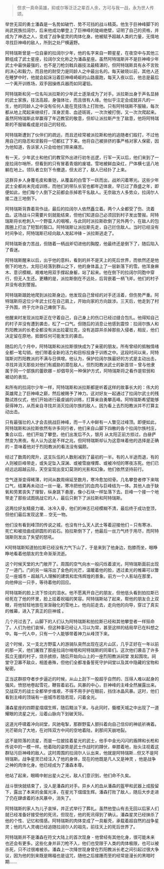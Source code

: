 > 但求一真命英雄，抑或尔等泛泛之辈百人余，方可与我一战，永为世人传颂。



举世无双的勇士潘森是一名势如破竹、势不可挡的战斗精英。他生于巨神峰脚下的尚武民族拉阔尔，后来他成功攀登上了巨神峰的陡峭绝壁，证明了自己的资格，并成为了神选之人，变成了战争星灵的肉体化身。他被赋予超越人类的力量，无情地寻找巨神峰的敌人，所到之处尸横遍野。

阿特瑞斯曾是一位自豪的拉阔尔少年，他的名字来自一颗星星，在夜空中与其他三颗组成了武士星座，拉阔尔文化称之为潘森星座。虽然阿特瑞斯并不是巨神峰少年武士中最快最强的，也不是刀枪剑戟兵器技法最精湛的，但阿特瑞斯具有永不言败的决心和毅力，而且他的耐受力是同龄人之中最出名的。每天破晓以前，其他人还在睡梦中时，他就会起床沿着巨神峰崎岖的山路晨跑，每天入夜以后，他总是最后一个离开训练场，双手因操练兵器而如同灌铅。

阿特瑞斯和另一位名叫派拉斯的少年武士逐渐成为了对手。派拉斯出身于声名显赫的武士家族，技法高超，身强体壮，而且很有人缘。他似乎注定会成就非凡的一生，他的同龄人之中没有任何人能在竞技场上打败他。只有阿特瑞斯不服输，每次都从地上爬起来继续打，浑身淤青、血迹斑斑，一次次被打倒，又一次次爬起来。虽然阿特瑞斯此举赢得了年迈教官的敬意，但却让派拉斯产生了敌意，他将阿特瑞斯的不服输看成是对自己的轻视。

阿特瑞斯遭到了伙伴们的疏远，而且还经常被派拉斯和他的追随者们殴打，不过他用自己的隐忍和坚毅将一切都扛了下来。他将自己被排挤的事严格对家人保密，因为他知道，告诉家人只会给他们带来痛苦。

有一天，少年武士和他们的教官外出进行初冬巡逻，行军一天以后，他们来到了一座拉阔尔哨所，但看到的只有冒着青烟的废墟。雪地被鲜血染红，尸体横七竖八地躺在地上。领队者立刻下令撤退，但太迟了，敌人已经扑了上来。

这群异乡人身覆毛皮和重铠，从覆盖的白雪下一跃而出，战斧闪着寒光。这些少年武士全都尚未完成训练，而他们的带队长官也都年迈体衰，早已过了鼎盛之年，即便如此，他们每个人倒下之前都会杀掉若干名敌人。无奈敌方人多势众，拉阔尔人接二连三地倒下。

阿特瑞斯背靠着背作战，最后的拉阔尔人依然矗立着。两个人全都受了伤、流着血。这场战斗只需要片刻就能结束，但他们知道自己必须回到村子发出警报。阿特瑞斯将长枪刺入一个野蛮人的咽喉，与此同时派拉斯砍倒了另外两个，在敌人的包围圈上打出了短暂的豁口。阿特瑞斯让派拉斯先走，自己拦住敌人。当时已经没有时间争论，阿特瑞斯已经向敌人发起冲锋 – 派拉斯逃走了。

阿特瑞斯奋力苦战，但随着一柄战斧切进他的胸膛，他最终还是倒下了，随后陷入了昏迷。

阿特瑞斯醒来以后，出乎他的意料，看到的并不是天上的死后世界，而依然还是他倒下的地方。太阳已经落到群山之下，他的身体盖上了一层新落下的雪。他浑身麻木、意识模糊，艰难地用双手撑起身躯，站了起来。他在倒下的拉阔尔同胞中穿行，但无人生还。更糟的是，派拉斯倒在不远处，后背嵌着一柄飞斧。他们的村子并没有收到警报。

阿特瑞斯踉跄地爬到派拉斯身边，他发现自己曾经的对手还活着，但伤势严重。阿特瑞斯将这位少年武士扛在自己肩上，开始向家的方向跋涉。三天后，他走到了村子外围，终于允许自己瘫倒下去。

他醒来时发现派拉斯正在守着自己，自己身上的伤口已经过缝合包扎。他得知自己的村子并没有遭到袭击，松了一口气。但随后的消息让他感到震惊：拉阔尔族人和烈阳教派的长老全都没有派出拉霍拉克，没有追踪并杀掉那些入侵者，相反，他们决定留在原地，抵御任何可能发生的袭击。

随后的几个月中，阿特瑞斯和派拉斯很快成为了亲密的朋友。所有曾经的抵触情绪全都一笔勾销，他们带着全新的活力和目标投身于训练之中。这段时间以来，阿特瑞斯对烈阳教派的不满与日俱增。他认为，保护拉阔尔族最好的方式是主动出击，寻找并消灭那些对他们有威胁的潜在敌人，但烈阳教派武士的新首领 – 曾与他隶属于同一个部族的蕾欧娜 – 却倡导另一种保护方式，阿特瑞斯将之看作是软弱和被动的表现。

和所有的拉阔尔少年一样，阿特瑞斯和派拉斯都是听着这样的故事长大的：伟大的英雄爬上了巨神峰之巅，然后被赐予了神力。这对好友一起通过了拉阔尔武士的残酷试炼仪式，他们开始进行最虔诚的训练，打算亲自勇攀高峰。阿特瑞斯希望能够获得神力，从而亲自寻找并消灭拉阔尔族的敌人，因为看上去烈阳教派并不打算主动出击。

只有最强壮的人才会去挑战巨神峰，而一千人中鲜有一人瞥见过峰顶。即便如此，阿特瑞斯和派拉斯依然有许多同行者，他们来自山脚下四散的各个拉阔尔族村庄，集合以后，他们开始了攀登。他们出发后不久，银月 从太阳正前方掠过，白昼俨然变为黑夜。有人认为这是不祥之兆，但阿特瑞斯却认为这意味着他的选择是正确的 – 意味着他对于烈阳教派的看法没有偏颇。

经过了数周的爬升，这支队伍的人数削减到了最初的一半。有的人半途而退，有的人则被巨峰带走，或失足坠入深渊、或被雪崩埋葬、或被冷彻的寒夜冻死。他们已经远远超越云际，天空呈现出变幻莫测的光影和幻象。他们依然坚持前行。

空气逐渐变得稀薄，时间从数周绵延至数月，寒冷愈加彻骨。几名攀登者停下来喘口气，结果再未动过一丝一毫，寒冷把他们的血肉与巨峰结为一体。其他人由于缺氧和劳累丧失了理智，纵身跳下悬崖，像小石块一样坠落下去。巨峰一个接一个地带走了那些试图挑战它的人，最后只剩下了派拉斯和阿特瑞斯。

这两位好友精疲力竭、冰冷入骨，他们的神志已经模糊不清，最后终于成功登顶，但他们最后发现这里… 空无一物。

他们没有看到峰顶的传说之城，也没有什么天人武士等着迎接他们 – 只有寒冰、死亡和被扭曲成卵圆形的岩石。拍拉斯倒下了，他最后一丝力气终于用尽，而阿特瑞斯则发出了失望的怒吼。

K阿特瑞斯知道拍拉斯已经没有力气下山了，于是来到了他身边，抱膝而坐，眼睁睁地看着他朋友的生命渐渐流逝。

这个时候天堂的大门敞开了。周围的空气向水一般闪烁着波光，阿特瑞斯面前出现了一道门。门的另一端泻出了金色的光芒，温暖着他的脸，透过柔光的帷幕可以瞥见一座城市 – 超越凡人理解的建筑和宏伟辉煌的景象。前方一个人影站在那里，向他伸出一只手，等待着他的回应。

阿特瑞斯的脸上流下惊诧的泪水。他不愿离开自己的朋友，但他低头看到拍拉斯已经死在了他的怀里，脸上挂着祝福的笑容。阿特瑞斯站了起来，帮他的朋友合上双眼，将他轻轻地放在渐渐融化的雪地上。他向前走去，走向他的向导，穿过了真实的帷幕，进入了真正的巨神城 。

几个月过去了。山脚下的人们认为阿特瑞斯和拍拉斯已经和其他攀登者一样殒命了。人们为他们哀悼，但这种事已经让人习以为常，甚至这样的结局早已在料想之中。每一代人中，只有一个人能够带着神力从峰顶下来。

这个时候，又一支北方野蛮人的游骑队突然出现在这片山区，几乎正好在一年以前的那一天，他们屠戮了那座拉阔尔哨塔和阿特瑞斯的同辈们。这次他们袭击了许多孤立无援的村子，烧杀掳掠，随后开始向山上的一座烈阳教派祠堂 发起围攻。祠堂守卫寡不敌众，相差悬殊，但他们全都准备誓死守护祠堂以及其中隐藏的宝物和秘密。

正当这群掠夺者步步逼近的时候，从山上刮下一股超乎自然的、压得人难以起身的强风，愤怒地卷起雪花，鞭笞着岩石。风暴的中心，巨神峰的主峰全然展露出来。交战双方的战士全都举步维艰，不得不用手护在眼前，挡住冰晶风暴。这时，他们看到主峰的顶端有一座城市若隐若现，闪着金光。

潘森星座的四颗星熠熠生辉，随后黯淡下来。与此同时，蜃楼天城之中出现了一道耀眼的流星之光，沿着山脉向下划破天际。

这道光呼啸着冲向祠堂，风驰电掣，那群野蛮人颤抖着向自己信仰的神祇祈祷着。光芒砸向了大地，在对阵双方中间的空地着陆，刹那间天崩地裂。

这不是陨落的流星，而是一位披挂着星光的武士，他手中金光闪闪的盾牌和长枪和传说中的一模一样。他着陆的姿势是武士作战时的蹲伏，单膝着地，抬头注视着这群玷污巨神峰的敌人。这时周围的拉阔尔人认出来，他就是阿特瑞斯...但又不是阿特瑞斯。战争星灵已经注入了他的身体，现在的他既是凡人又是神灵 ，他是战争之神的肉体化身。他已经成为了潘森本尊。

他站了起来，眼睛中射出星火之光，敌人们意识到，他们命不久矣。

战斗很快就结束了，没人是潘森的对手。异乡人的血从潘森的盔甲和武器上成股留下，露出了本来的金属光泽，在星光下熠熠生辉。潘森打败了敌人，随后大步走进了仍在肆虐着的冰风暴中，消失了。

阿特瑞斯的家人为儿子哀悼，并正式举行了葬礼。虽然他登山有去无回以后家人们就已经准备好接受他的死讯，但现在，他的死讯得到了确认。潘森星灵已经抹杀了他的个性、记忆和情感。阿特瑞斯的肉体变成了一具躯壳，承载着超自然的战争星灵；他的凡人灵魂已经追随拉阔尔人的祖先，前往天上的死后世界了。

阿特瑞斯并不是潘森在符文大陆上的首次现身 - 他曾经有其他化身，很可能未来也还会有更多。这些化身并非刀枪不入，他们也受限于人类的肉体极限，也可以被杀死，只不过很难被杀。潘森上一次降世现身曾在烈阳教派长老之间引起过很大争议，因为他的到来既是赐福也是诅咒，随他之后接踵而至的经常是漫长的黑暗时期……

